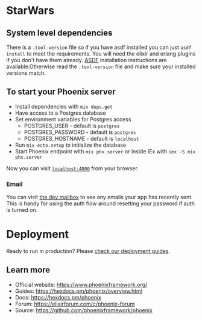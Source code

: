 # StarWars

## System level dependencies

There is a `.tool-version` file so if you have asdf installed you can just `asdf install` to meet the requirements. You will need the elixir and erlang plugins if you don't have them already. [ASDF](https://asdf-vm.com/) installation instructions are available.Otherwise read the `.tool-version` file and make sure your installed versions match.

## To start your Phoenix server

* Install dependencies with `mix deps.get`
* Have access to a Postgres database
* Set environment variables for Postgres access
  * POSTGRES_USER - default is `postgres`
  * POSTGRES_PASSWORD - default is `postgres`
  * POSTGRES_HOSTNAME - default is `localhost`
* Run `mix ecto.setup` to initialize the database
* Start Phoenix endpoint with `mix phx.server` or inside IEx with `iex -S mix phx.server`

Now you can visit [`localhost:4000`](http://localhost:4000) from your browser.

### Email

You can visit [the dev mailbox](http://localhost:4000/dev/mailbox) to see any emails your app has recently sent. This is handy for using the auth flow around resetting your password if auth is turned on.

# Deployment

Ready to run in production? Please [check our deployment guides](https://hexdocs.pm/phoenix/deployment.html).

## Learn more

  * Official website: https://www.phoenixframework.org/
  * Guides: https://hexdocs.pm/phoenix/overview.html
  * Docs: https://hexdocs.pm/phoenix
  * Forum: https://elixirforum.com/c/phoenix-forum
  * Source: https://github.com/phoenixframework/phoenix
